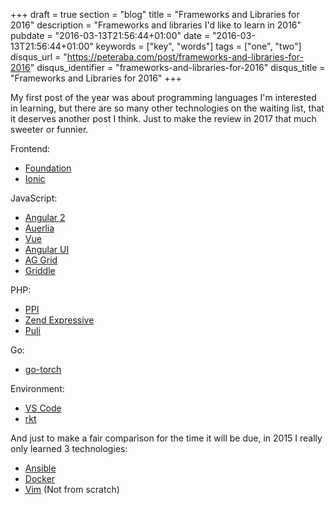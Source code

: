 +++
draft = true
section = "blog"
title = "Frameworks and Libraries for 2016"
description = "Frameworks and libraries I'd like to learn in 2016"
pubdate = "2016-03-13T21:56:44+01:00"
date = "2016-03-13T21:56:44+01:00"
keywords = ["key", "words"]
tags = ["one", "two"]
disqus_url = "https://peteraba.com/post/frameworks-and-libraries-for-2016"
disqus_identifier = "frameworks-and-libraries-for-2016"
disqus_title = "Frameworks and Libraries for 2016"
+++

My first post of the year was about programming languages I'm interested in learning, but there are so many other technologies on the waiting list, that it deserves another post I think. Just to make the review in 2017 that much sweeter or funnier.

Frontend:
 - [Foundation](http://foundation.zurb.com/)
 - [Ionic](http://ionicframework.com/)

JavaScript:
 - [Angular 2](https://angular.io/)
 - [Auerlia](http://aurelia.io/)
 - [Vue](http://vuejs.org/)
 - [Angular UI](http://angular-ui.github.io/)
 - [AG Grid](https://www.ag-grid.com/)
 - [Griddle](https://github.com/GriddleGriddle/Griddle)

PHP:
 - [PPI](http://www.ppi.io/)
 - [Zend Expressive](https://github.com/zendframework/zend-expressive)
 - [Puli](http://docs.puli.io/en/latest/)

Go:
 - [go-torch](https://github.com/uber/go-torch)
 
Environment:
 - [VS Code](https://code.visualstudio.com/)
 - [rkt](https://github.com/coreos/rkt)

And just to make a fair comparison for the time it will be due, in 2015 I really only learned 3 technologies:
 - [Ansible](https://www.ansible.com/)
 - [Docker](https://www.docker.com/)
 - [Vim](http://www.vim.org/) (Not from scratch)

